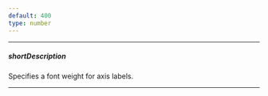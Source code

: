 ```yaml
---
default: 400
type: number
---
```

---
##### shortDescription
Specifies a font weight for axis labels.

---
